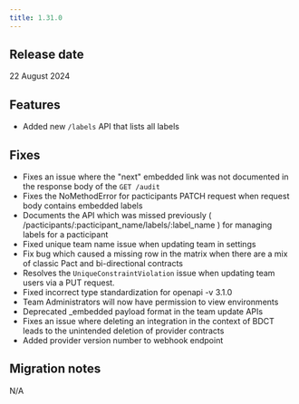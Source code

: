 ```yaml
---
title: 1.31.0
---
```


## Release date

22 August 2024

## Features

* Added new `/labels` API that lists all labels

## Fixes

* Fixes an issue where the "next" embedded link was not documented in the response body of the `GET /audit`
* Fixes the NoMethodError for pacticipants PATCH request when request body contains embedded labels
* Documents the API which was missed previously ( /pacticipants/:pacticipant_name/labels/:label_name ) for managing labels for a pacticipant
* Fixed unique team name issue when updating team in settings
* Fix bug which caused a missing row in the matrix when there are a mix of classic Pact and bi-directional contracts
* Resolves the `UniqueConstraintViolation` issue when updating team users via a PUT request.
* Fixed incorrect type standardization for openapi -v 3.1.0
* Team Administrators will now have permission to view environments
* Deprecated _embedded payload format in the team update APIs
* Fixes an issue where deleting an integration in the context of BDCT leads to the unintended deletion of provider contracts
* Added provider version number to webhook endpoint

## Migration notes

N/A


